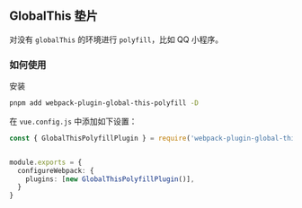 ## GlobalThis 垫片

对没有 `globalThis` 的环境进行 `polyfill`，比如 QQ 小程序。

### 如何使用

安装

```bash
pnpm add webpack-plugin-global-this-polyfill -D
```

在 `vue.config.js` 中添加如下设置：

```ts
const { GlobalThisPolyfillPlugin } = require('webpack-plugin-global-this-polyfill');


module.exports = {
  configureWebpack: {
    plugins: [new GlobalThisPolyfillPlugin()],
  }
}
```